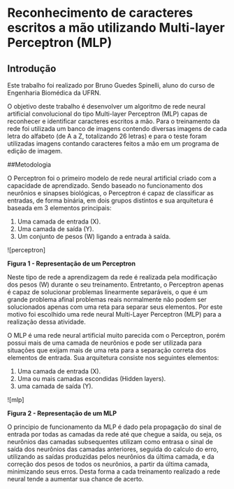 # Reconhecimento de caracteres escritos a mão utilizando Multi-layer Perceptron (MLP)

## Introdução
Este trabalho foi realizado por Bruno Guedes Spinelli, aluno do curso de Engenharia Biomédica da UFRN.

O objetivo deste trabalho é desenvolver um algoritmo de  rede neural artificial convolucional do tipo Multi-layer Perceptron (MLP) capas de reconhecer e identificar caracteres escritos a mão. Para o treinamento da rede foi utilizada um banco de imagens contendo diversas imagens de cada letra do alfabeto (de A a Z, totalizando 26 letras) e para o teste foram utilizadas imagens contando caracteres feitos a mão em um programa de edição de imagem.

##Metodologia

O Perceptron foi o primeiro modelo de rede neural artificial criado com a capacidade de aprendizado. Sendo baseado no funcionamento dos neurônios e sinapses biológicas, o Perceptron é capaz de classificar as entradas, de forma binária, em dois grupos distintos e sua arquitetura é baseada em 3 elementos principais:

1) Uma camada de entrada (X).
2) Uma camada de saída (Y).
3) Um conjunto de pesos (W) ligando a entrada à saída.

![perceptron]

**Figura 1 - Representação de um Perceptron**

Neste tipo de rede a aprendizagem da rede é realizada pela modificação dos pesos (W) durante o seu treinamento. Entretanto, o Perceptron apenas é capaz de solucionar problemas linearmente separáveis, o que é um grande problema afinal problemas reais normalmente não podem ser solucionados apenas com uma reta para separar seus elementos. Por este motivo foi escolhido uma rede neural Multi-Layer Perceptron (MLP) para a realização dessa atividade.

O MLP é uma rede neural artificial muito parecida com o Perceptron, porém possui mais de uma camada de neurônios e pode ser utilizada para situações que exijam mais de uma reta para a separação correta dos elementos de entrada. Sua arquitetura consiste nos seguintes elementos:

1) Uma camada de entrada (X).
2) Uma ou mais camadas escondidas (Hidden layers).
3) uma camada de saída (Y).

![mlp]

**Figura 2 - Representação de um MLP**

O principio de funcionamento da MLP é dado pela propagação do sinal de entrada por todas as camadas da rede até que chegue a saída, ou seja, os neurônios das camadas subsequentes utilizam como entrasa o sinal de saída dos neurônios das camadas anteriores, seguida do calculo do erro, utilizando as saídas produzidas pelos neurônios da última camada, e da correção dos pesos de todos os neurônios, a partir da última camada, minimizando seus erros. Desta forma a cada treinamento realizado a rede neural tende a aumentar sua chance de acerto.



